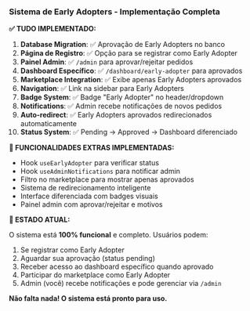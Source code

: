 ### Sistema de Early Adopters - Implementação Completa

**✅ TUDO IMPLEMENTADO:**

1. **Database Migration**: ✅ Aprovação de Early Adopters no banco
2. **Página de Registro**: ✅ Opção para se registrar como Early Adopter  
3. **Painel Admin**: ✅ `/admin` para aprovar/rejeitar pedidos
4. **Dashboard Específico**: ✅ `/dashboard/early-adopter` para aprovados
5. **Marketplace Integration**: ✅ Exibe apenas Early Adopters aprovados
6. **Navigation**: ✅ Link na sidebar para Early Adopters
7. **Badge System**: ✅ Badge "Early Adopter" no header/dropdown
8. **Notifications**: ✅ Admin recebe notificações de novos pedidos
9. **Auto-redirect**: ✅ Early Adopters aprovados redirecionados automaticamente
10. **Status System**: ✅ Pending → Approved → Dashboard diferenciado

**🔧 FUNCIONALIDADES EXTRAS IMPLEMENTADAS:**

- Hook `useEarlyAdopter` para verificar status
- Hook `useAdminNotifications` para notificar admin  
- Filtro no marketplace para mostrar apenas aprovados
- Sistema de redirecionamento inteligente
- Interface diferenciada com badges visuais
- Painel admin com aprovar/rejeitar e motivos

**📍 ESTADO ATUAL:**

O sistema está **100% funcional** e completo. Usuários podem:
1. Se registrar como Early Adopter
2. Aguardar sua aprovação (status pending)
3. Receber acesso ao dashboard específico quando aprovado
4. Participar do marketplace como Early Adopter
5. Admin (você) recebe notificações e pode gerenciar via `/admin`

**Não falta nada! O sistema está pronto para uso.**